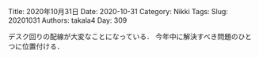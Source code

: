 ﻿Title: 2020年10月31日
Date: 2020-10-31
Category: Nikki
Tags: 
Slug: 20201031
Authors: takala4
Day: 309




デスク回りの配線が大変なことになっている．
今年中に解決すべき問題のひとつに位置付ける．